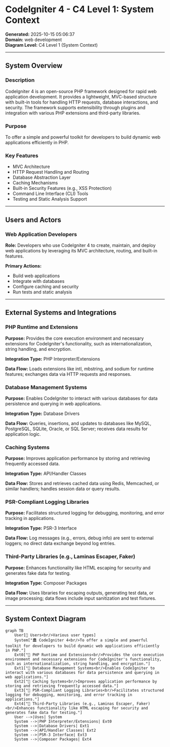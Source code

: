 # CodeIgniter 4 - C4 Level 1: System Context

**Generated:** 2025-10-15 05:06:37  
**Domain:** web development  
**Diagram Level:** C4 Level 1 (System Context)

---

## System Overview

### Description
CodeIgniter 4 is an open-source PHP framework designed for rapid web application development. It provides a lightweight, MVC-based structure with built-in tools for handling HTTP requests, database interactions, and security. The framework supports extensibility through plugins and integration with various PHP extensions and third-party libraries.

### Purpose
To offer a simple and powerful toolkit for developers to build dynamic web applications efficiently in PHP.

### Key Features
- MVC Architecture
- HTTP Request Handling and Routing
- Database Abstraction Layer
- Caching Mechanisms
- Built-in Security Features (e.g., XSS Protection)
- Command Line Interface (CLI) Tools
- Testing and Static Analysis Support

---

## Users and Actors

### Web Application Developers

**Role:** Developers who use CodeIgniter 4 to create, maintain, and deploy web applications by leveraging its MVC architecture, routing, and built-in features.

**Primary Actions:**
- Build web applications
- Integrate with databases
- Configure caching and security
- Run tests and static analysis

---

## External Systems and Integrations

### PHP Runtime and Extensions

**Purpose:** Provides the core execution environment and necessary extensions for CodeIgniter's functionality, such as internationalization, string handling, and encryption.

**Integration Type:** PHP Interpreter/Extensions

**Data Flow:** Loads extensions like intl, mbstring, and sodium for runtime features; exchanges data via HTTP requests and responses.

### Database Management Systems

**Purpose:** Enables CodeIgniter to interact with various databases for data persistence and querying in web applications.

**Integration Type:** Database Drivers

**Data Flow:** Queries, insertions, and updates to databases like MySQL, PostgreSQL, SQLite, Oracle, or SQL Server; receives data results for application logic.

### Caching Systems

**Purpose:** Improves application performance by storing and retrieving frequently accessed data.

**Integration Type:** API/Handler Classes

**Data Flow:** Stores and retrieves cached data using Redis, Memcached, or similar handlers; handles session data or query results.

### PSR-Compliant Logging Libraries

**Purpose:** Facilitates structured logging for debugging, monitoring, and error tracking in applications.

**Integration Type:** PSR-3 Interface

**Data Flow:** Log messages (e.g., errors, debug info) are sent to external loggers; no direct data exchange beyond log entries.

### Third-Party Libraries (e.g., Laminas Escaper, Faker)

**Purpose:** Enhances functionality like HTML escaping for security and generates fake data for testing.

**Integration Type:** Composer Packages

**Data Flow:** Uses libraries for escaping outputs, generating test data, or image processing; data flows include input sanitization and test fixtures.

---

## System Context Diagram
```mermaid
graph TB
    User[👤 Users<br/>Various user types]
    System["🏛️ CodeIgniter 4<br/>To offer a simple and powerful toolkit for developers to build dynamic web applications efficiently in PHP."]
    Ext0["🔗 PHP Runtime and Extensions<br/>Provides the core execution environment and necessary extensions for CodeIgniter's functionality, such as internationalization, string handling, and encryption."]
    Ext1["🔗 Database Management Systems<br/>Enables CodeIgniter to interact with various databases for data persistence and querying in web applications."]
    Ext2["🔗 Caching Systems<br/>Improves application performance by storing and retrieving frequently accessed data."]
    Ext3["🔗 PSR-Compliant Logging Libraries<br/>Facilitates structured logging for debugging, monitoring, and error tracking in applications."]
    Ext4["🔗 Third-Party Libraries (e.g., Laminas Escaper, Faker)<br/>Enhances functionality like HTML escaping for security and generates fake data for testing."]
    User -->|Uses| System
    System -->|PHP Interpreter/Extensions| Ext0
    System -->|Database Drivers| Ext1
    System -->|API/Handler Classes| Ext2
    System -->|PSR-3 Interface| Ext3
    System -->|Composer Packages| Ext4
```
